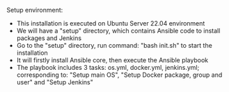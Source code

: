 Setup environment:
- This installation is executed on Ubuntu Server 22.04 environment
- We will have a "setup" directory, which contains Ansible code to install packages and Jenkins
- Go to the "setup" directory, run command: "bash init.sh" to start the installation
- It will firstly install Ansible core, then execute the Ansible playbook
- The playbook includes 3 tasks: os.yml, docker.yml, jenkins.yml; corresponding to: "Setup main OS", "Setup Docker package, group and user" and "Setup Jenkins"